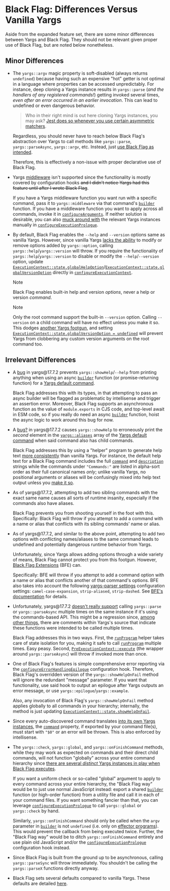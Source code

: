 # Black Flag: Differences Versus Vanilla Yargs

Aside from the expanded feature set, there are some minor differences between
Yargs and Black Flag. They should not be relevant given proper use of Black
Flag, but are noted below nonetheless.

## Minor Differences

- The `yargs::argv` magic property is soft-disabled (always returns `undefined`)
  because having such an expensive "hot" getter is not optimal in a language
  where properties can be accessed unpredictably. For instance, deep cloning a
  Yargs instance results in `yargs::parse` (_and the handlers of any registered
  commands!_) getting invoked several times, _even after an error occurred in an
  earlier invocation_. This can lead to undefined or even dangerous behavior.

  > Who in their right mind is out here cloning Yargs instances, you may ask?
  > [Jest does so whenever you use certain asymmetric matchers][1].

  Regardless, you should never have to reach below Black Flag's abstraction over
  Yargs to call methods like `yargs::parse`, `yargs::parseAsync`, `yargs::argv`,
  etc. Instead, just [use Black Flag as intended][2].

  Therefore, this is effectively a non-issue with proper declarative use of
  Black Flag.

- Yargs [middleware][3] isn't supported since the functionality is mostly
  covered by configuration hooks ~~and I didn't notice Yargs had this feature
  until after I wrote Black Flag~~.

  If you have a Yargs middleware function you want run with a specific command,
  pass it to `yargs::middleware` via that command's [`builder`][4] function. If
  you have a middleware function you want to apply across all commands, invoke
  it in [`configureArguments`][5]. If neither solution is desirable, you can
  also [muck around with][6] the relevant Yargs instances manually in
  [`configureExecutionPrologue`][7].

- By default, Black Flag enables the `--help` and `--version` options same as
  vanilla Yargs. However, since vanilla Yargs [lacks the ability][8] to modify
  or remove options added by `yargs::option`, calling
  `yargs::help`/`yargs::version` will throw. If you require the functionality of
  `yargs::help`/`yargs::version` to disable or modify the `--help`/`--version`
  option, update
  [`ExecutionContext::state.globalHelpOption`][9]/[`ExecutionContext::state.globalVersionOption`][10]
  directly in [`configureExecutionContext`][11].

  > [!NOTE]
  >
  > Black Flag enables built-in help and version _options_, never a help or
  > version _command_.

  > [!NOTE]
  >
  > Only the root command support the built-in `--version` option. Calling
  > `--version` on a child command will have no effect unless you make it so.
  > This dodges [another Yargs footgun][12], and setting
  > [`ExecutionContext::state.globalVersionOption = undefined`][10] will prevent
  > Yargs from clobbering any custom version arguments on the root command too.

## Irrelevant Differences

- A [bug][13] in yargs\@17.7.2 prevents `yargs::showHelp`/`--help` from printing
  anything when using an async [`builder`][4] function (or promise-returning
  function) for a [Yargs default command][14].

  Black Flag addresses this with its types, in that attempting to pass an async
  builder will be flagged as problematic by intellisense and trigger an
  assertion error. Moreover, Black Flag supports an asynchronous function as the
  value of `module.exports` in CJS code, and top-level await in ESM code, so if
  you really do need an async [`builder`][4] function, hoist the async logic to
  work around this bug for now.

- A [bug?][15] in yargs\@17.7.2 causes `yargs::showHelp` to erroneously print
  the _second_ element in the [`yargs::aliases`][16] array of the [Yargs default
  command][14] when said command also has child commands.

  Black Flag addresses this by using a "helper" program to generate help text
  [more consistently][15] than vanilla Yargs. For instance, the default help
  text for a Black Flag command includes the full [`command`][17] and
  [`description`][18] strings while the commands under `"Commands:"` are listed
  in alpha-sort order as their full canonical names _only_; unlike vanilla
  Yargs, no positional arguments or aliases will be confusingly mixed into help
  text output unless you [make it so][6].

- As of yargs\@17.7.2, attempting to add two sibling commands with the exact
  same name causes all sorts of runtime insanity, especially if the commands
  also have aliases.

  Black Flag prevents you from shooting yourself in the foot with this.
  Specifically: Black Flag will throw if you attempt to add a command with a
  name or alias that conflicts with its sibling commands' name or alias.

- As of yargs\@17.7.2, and similar to the above point, attempting to add two
  options with conflicting names/aliases to the same command leads to undefined
  and potentially dangerous runtime behavior from Yargs.

  Unfortunately, since Yargs allows adding options through a wide variety of
  means, Black Flag cannot protect you from this footgun. However, [Black Flag
  Extensions][19] (BFE) can.

  Specifically: BFE will throw if you attempt to add a command option with a
  name or alias that conflicts another of that command's options. BFE also takes
  into account the following [yargs-parser settings][20] configuration settings:
  `camel-case-expansion`, `strip-aliased`, `strip-dashed`. See [BFE's
  documentation][19] for details.

- Unfortunately, yargs\@17.7.2 [doesn't really support][21] calling
  `yargs::parse` or `yargs::parseAsync` multiple times on the same instance if
  it's using the commands-based API. This might be a regression since, [among
  other things][22], there are comments within Yargs's source that indicate
  these functions were intended to be called multiple times.

  Black Flag addresses this in two ways. First, the [`runProgram`][2] helper
  takes care of state isolation for you, making it safe to call
  [`runProgram`][2] multiple times. Easy peasy. Second,
  [`PreExecutionContext::execute`][23] (the wrapper around `yargs::parseAsync`)
  will throw if invoked more than once.

- One of Black Flag's features is simple comprehensive error reporting via the
  [`configureErrorHandlingEpilogue`][24] configuration hook. Therefore, Black
  Flag's overridden version of the `yargs::showHelpOnFail` method will ignore
  the redundant "message" parameter. If you want that functionality, use said
  hook to output an epilogue after Yargs outputs an error message, or use
  `yargs::epilogue`/`yargs::example`.

  Also, any invocation of Black Flag's `yargs::showHelpOnFail` method applies
  globally to all commands in your hierarchy; internally, the method is just
  updating [`ExecutionContext::state.showHelpOnFail`][25].

- Since every auto-discovered command translates [into its own Yargs
  instances][6], the [`command`][17] property, if exported by your command
  file(s), must start with `"$0"` or an error will be thrown. This is also
  enforced by intellisense.

- The `yargs::check`, `yargs::global`, and `yargs::onFinishCommand` methods,
  while they may work as expected on commands and their direct child commands,
  will not function "globally" across your entire command hierarchy since [there
  are several _distinct_ Yargs instances in play when Black Flag executes][6].

  If you want a uniform check or so-called "global" argument to apply to every
  command across your entire hierarchy, the "Black Flag way" would be to just
  use normal JavaScript instead: export a shared [`builder`][4] function (or
  high-order function) from a utility file and call it in each of your command
  files. If you want something fancier than that, you can leverage
  [`configureExecutionPrologue`][7] to call `yargs::global` or `yargs::check` by
  hand.

  Similarly, `yargs::onFinishCommand` should only be called when the `argv`
  parameter in [`builder`][4] is not `undefined` (i.e. only on [effector
  programs][6]). This would prevent the callback from being executed twice.
  Further, the "Black Flag way" would be to ditch `yargs::onFinishCommand`
  entirely and use plain old JavaScript and/or the
  [`configureExecutionPrologue`][7] configuration hook instead.

- Since Black Flag is built from the ground up to be asynchronous, calling
  `yargs::parseSync` will throw immediately. You shouldn't be calling the
  `yargs::parseX` functions directly anyway.

- Black Flag sets several defaults compared to vanilla Yargs. These defaults are
  detailed [here][26].

[1]:
  https://github.com/jestjs/jest/blob/e7280a2132f454d5939b22c4e9a7a05b30cfcbe6/packages/jest-util/Readme.md#deepcycliccopy
[2]: ./api/src/exports/functions/runProgram.md
[3]:
  https://github.com/yargs/yargs/blob/HEAD/docs/api.md#user-content-middlewarecallbacks-applybeforevalidation
[4]: ./api/src/exports/type-aliases/Configuration.md#builder
[5]: ./api/src/exports/type-aliases/ConfigureArguments.md
[6]: ./advanced.md
[7]: ./api/src/exports/type-aliases/ConfigureExecutionPrologue.md
[8]: https://github.com/yargs/yargs/issues/733
[9]: ./api/src/exports/util/type-aliases/ExecutionContext.md#globalhelpoption
[10]:
  ./api/src/exports/util/type-aliases/ExecutionContext.md#globalversionoption
[11]: ./api/src/exports/type-aliases/ConfigureExecutionContext.md
[12]: https://github.com/yargs/yargs/issues/1323
[13]: https://github.com/yargs/yargs/issues/793#issuecomment-704749472
[14]: https://github.com/yargs/yargs/blob/main/docs/advanced.md#default-commands
[15]: advanced.md#generating-help-text
[16]: https://github.com/yargs/yargs/blob/main/docs/advanced.md#command-aliases
[17]: ./api/src/exports/type-aliases/Configuration.md#command
[18]: ./api/src/exports/type-aliases/Configuration.md#description
[19]: ../packages/extensions/README.md
[20]: https://github.com/yargs/yargs-parser?tab=readme-ov-file#configuration
[21]: https://github.com/yargs/yargs/issues/2191
[22]: https://github.com/yargs/yargs/issues/1137
[23]: ./api/src/exports/util/type-aliases/PreExecutionContext.md#execute
[24]: ./api/src/exports/type-aliases/ConfigureErrorHandlingEpilogue.md
[25]: ./api/src/exports/util/type-aliases/ExecutionContext.md#showhelponfail
[26]: ./getting-started.md#building-and-running-your-cli

